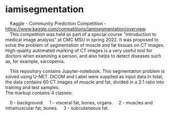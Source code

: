 # iamisegmentation
&ensp;&ensp;Kaggle - Community Prediction Competition - https://www.kaggle.com/competitions/iamisegmentation/overview.  
&ensp;&ensp;This competition was held as part of a special course "Introduction to medical image analysis" at CMС MSU in spring 2022. It was proposed to solve the problem of segmentation of muscle and fat tissues on CT images. High-quality automated marking of CT images is a very useful tool for doctors when examining a person, and also helps to detect diseases such as, for example, sarcopenia.  

&ensp;&ensp;This repository contains Jupyter-notebook. This segmentation problem is solved using U-NET. DICOM and Label were supplied as input data.In total, the data contains 60 CT images of muscle and fat, divided in a 2:1 ratio into training and test samples.  
The markup contains 4 classes:  

&ensp;&ensp;0 - background. 
&ensp;&ensp;1 - visceral fat, bones, organs. 
&ensp;&ensp;2 - muscles and intramuscular fat, bones. 
&ensp;&ensp;3 - subcutaneous fat. 
